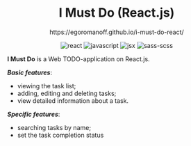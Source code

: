 <h1 align="center">I Must Do (React.js)</h1>
<p align="center">https://egoromanoff.github.io/i-must-do-react/</p>
<div align="center">
  
  ![react](https://user-images.githubusercontent.com/67374276/189316409-19d69d0f-b45f-430f-ac02-cf15051d6642.svg)
  ![javascript](https://user-images.githubusercontent.com/67374276/189316388-4182d570-0a10-4dcf-9568-d13e7c6b5c56.svg)
  ![jsx](https://user-images.githubusercontent.com/67374276/189318506-583a8454-9209-4e10-be2e-ed720f4f58db.svg)
  ![sass-scss](https://user-images.githubusercontent.com/67374276/189319440-79881be3-d7db-4506-87b8-57044a88b167.svg)

</div>


**I Must Do** is a Web TODO-application on React.js.

***Basic features***:
* viewing the task list;
* adding, editing and deleting tasks;
* view detailed information about a task.

***Specific features***:
* searching tasks by name;
* set the task completion status

